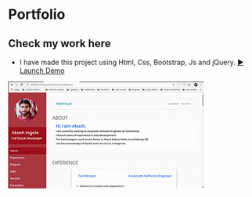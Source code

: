 # Portfolio
## Check my work here
- I have made this project using Html, Css, Bootstrap, Js and jQuery. 
[▶️ Launch Demo](https://akashingole1.github.io/portfolio/)

![Demo](/images/portfolio.gif)

